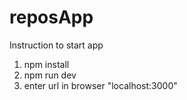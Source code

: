 # reposApp

Instruction to start app

1. npm install
2. npm run dev
3. enter url in browser "localhost:3000"